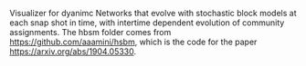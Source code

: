 Visualizer for dyanimc Networks that evolve with stochastic block models at each snap shot in time, with intertime dependent evolution of community assignments.
The hbsm folder comes from https://github.com/aaamini/hsbm, which is the code for the paper https://arxiv.org/abs/1904.05330.
